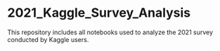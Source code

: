 # 2021_Kaggle_Survey_Analysis
This repository includes all notebooks used to analyze the 2021 survey conducted by Kaggle users. 
